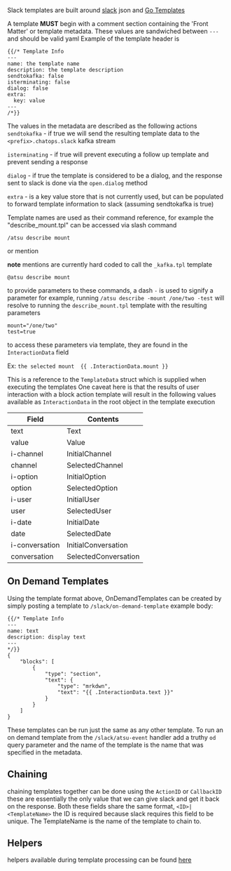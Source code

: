 
Slack templates are built around [slack](https://api.slack.com/) json and [Go Templates](https://golang.org/pkg/text/template)

A template **MUST** begin with a comment section containing the 'Front Matter' or template metadata.
These values are sandwiched between `---` and should be valid yaml
Example of the template header is
```
{{/* Template Info
---
name: the template name
description: the template description
sendtokafka: false
isterminating: false
dialog: false
extra:
  key: value
---
/*}}
```
The values in the metadata are described as the following actions
`sendtokafka` - if true we will send the resulting template data to the `<prefix>.chatops.slack` kafka stream

`isterminating` - if true will prevent executing a follow up template and prevent sending a response

`dialog` - if true the template is considered to be a dialog, and the response sent to slack is done via the `open.dialog` method

`extra` - is a key value store that is not currently used, but can be populated to forward template information to slack (assuming sendtokafka is true)


Template names are used as their command reference, for example the "describe_mount.tpl" 
can be accessed via slash command
```
/atsu describe mount
``` 
or mention 

**note** mentions are currently hard coded to call the `_kafka.tpl` template
```
@atsu describe mount
```
to provide parameters to these commands, a dash `-` is used to signify a parameter for 
example, running `/atsu describe -mount /one/two -test` will resolve to running the
`describe_mount.tpl` template with the resulting parameters
```
mount="/one/two"
test=true
```
to access these parameters via template, they are found in the `InteractionData` field

Ex: `the selected mount  {{ .InteractionData.mount }}`

This is a reference to the `TemplateData` struct which is supplied when executing the templates
One caveat here is that the results of user interaction with a block action template will result
in the following values available as `InteractionData` in the root object in the template execution

| Field          | Contents             |
| ---------------|----------------------|
| text           | Text                 |
| value          | Value                |
| i-channel      | InitialChannel       |
| channel        | SelectedChannel      |
| i-option       | InitialOption        |
| option         | SelectedOption       |
| i-user         | InitialUser          |
| user           | SelectedUser         |
| i-date         | InitialDate          |
| date           | SelectedDate         |
| i-conversation | InitialConversation  |
| conversation   | SelectedConversation |

On Demand Templates
---
Using the template format above, OnDemandTemplates can be created by simply posting a template to 
`/slack/on-demand-template`
example body:
```
{{/* Template Info
---
name: text
description: display text
---
*/}}
{
    "blocks": [
        {
            "type": "section",
            "text": {
                "type": "mrkdwn",
                "text": "{{ .InteractionData.text }}"
            }
        }
    ]
}
```
These templates can be run just the same as any other template. To run an on demand template from the
`/slack/atsu-event` handler add a truthy `od` query parameter and the name of the template
is the name that was specified in the metadata.

Chaining
---
chaining templates together can be done using the `ActionID` or `CallbackID` these are essentially the
only value that we can give slack and get it back on the response. Both these fields share the same
format, `<ID>|<TemplateName>` the ID is required because slack requires this field to be unique.
The TemplateName is the name of the template to chain to.

Helpers
---
helpers available during template processing can be found [here](/bot/helpers.go)

